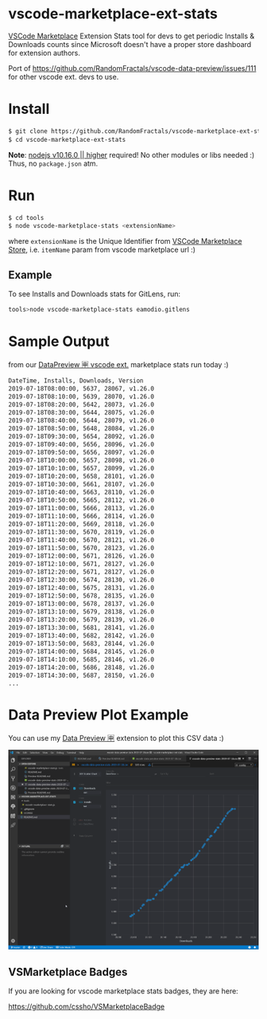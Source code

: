 # vscode-marketplace-ext-stats

[VSCode Marketplace](https://marketplace.visualstudio.com/vscode) Extension Stats tool for devs to get periodic Installs & Downloads counts since Microsoft doesn't have a proper store dashboard for extension authors.

Port of https://github.com/RandomFractals/vscode-data-preview/issues/111 for other vscode ext. devs to use.

# Install

```bash
$ git clone https://github.com/RandomFractals/vscode-marketplace-ext-stats
$ cd vscode-marketplace-ext-stats
```

**Note**: [nodejs v10.16.0 || higher](https://nodejs.org/en/download/) required! No other modules or libs needed :) Thus, no `package.json` atm.

# Run

```bash
$ cd tools
$ node vscode-marketplace-stats <extensionName>
```
where `extensionName` is the Unique Identifier from [VSCode Marketplace Store](https://marketplace.visualstudio.com/vscode), i.e. `itemName` param from vscode marketplace url :)

## Example

To see Installs and Downloads stats for GitLens, run:

```bash
tools>node vscode-marketplace-stats eamodio.gitlens
```

# Sample Output

from our [DataPreview 🈸 vscode ext.](https://github.com/RandomFractals/vscode-data-preview) marketplace stats run today :)

```csv
DateTime, Installs, Downloads, Version
2019-07-18T08:00:00, 5637, 28067, v1.26.0
2019-07-18T08:10:00, 5639, 28070, v1.26.0
2019-07-18T08:20:00, 5642, 28073, v1.26.0
2019-07-18T08:30:00, 5644, 28075, v1.26.0
2019-07-18T08:40:00, 5644, 28079, v1.26.0
2019-07-18T08:50:00, 5648, 28084, v1.26.0
2019-07-18T09:30:00, 5654, 28092, v1.26.0
2019-07-18T09:40:00, 5656, 28096, v1.26.0
2019-07-18T09:50:00, 5656, 28097, v1.26.0
2019-07-18T10:00:00, 5657, 28098, v1.26.0
2019-07-18T10:10:00, 5657, 28099, v1.26.0
2019-07-18T10:20:00, 5658, 28101, v1.26.0
2019-07-18T10:30:00, 5661, 28107, v1.26.0
2019-07-18T10:40:00, 5663, 28110, v1.26.0
2019-07-18T10:50:00, 5665, 28112, v1.26.0
2019-07-18T11:00:00, 5666, 28113, v1.26.0
2019-07-18T11:10:00, 5666, 28114, v1.26.0
2019-07-18T11:20:00, 5669, 28118, v1.26.0
2019-07-18T11:30:00, 5670, 28119, v1.26.0
2019-07-18T11:40:00, 5670, 28121, v1.26.0
2019-07-18T11:50:00, 5670, 28123, v1.26.0
2019-07-18T12:00:00, 5671, 28126, v1.26.0
2019-07-18T12:10:00, 5671, 28127, v1.26.0
2019-07-18T12:20:00, 5671, 28127, v1.26.0
2019-07-18T12:30:00, 5674, 28130, v1.26.0
2019-07-18T12:40:00, 5675, 28131, v1.26.0
2019-07-18T12:50:00, 5678, 28135, v1.26.0
2019-07-18T13:00:00, 5678, 28137, v1.26.0
2019-07-18T13:10:00, 5679, 28138, v1.26.0
2019-07-18T13:20:00, 5679, 28139, v1.26.0
2019-07-18T13:30:00, 5681, 28141, v1.26.0
2019-07-18T13:40:00, 5682, 28142, v1.26.0
2019-07-18T13:50:00, 5683, 28144, v1.26.0
2019-07-18T14:00:00, 5684, 28145, v1.26.0
2019-07-18T14:10:00, 5685, 28146, v1.26.0
2019-07-18T14:20:00, 5686, 28148, v1.26.0
2019-07-18T14:30:00, 5687, 28150, v1.26.0
...
```

# Data Preview Plot Example

You can use my [Data Preview 🈸](https://github.com/RandomFractals/vscode-data-preview) extension to plot this CSV data :)

![Data Preview](https://github.com/RandomFractals/vscode-marketplace-ext-stats/blob/master/images/vscode-data-preview-stats-plot.png?raw=true 
"Data Preview")

## VSMarketplace Badges

If you are looking for vscode marketplace stats badges, they are here: 

https://github.com/cssho/VSMarketplaceBadge
